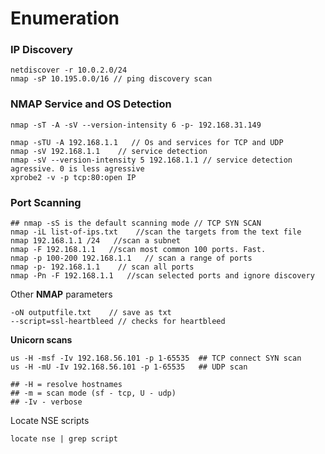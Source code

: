 # Enumeration

### IP Discovery

```text
netdiscover -r 10.0.2.0/24
nmap -sP 10.195.0.0/16 // ping discovery scan
```

### NMAP Service and OS Detection

```text
nmap -sT -A -sV --version-intensity 6 -p- 192.168.31.149

nmap -sTU -A 192.168.1.1   // Os and services for TCP and UDP
nmap -sV 192.168.1.1    // service detection
nmap -sV --version-intensity 5 192.168.1.1 // service detection agressive. 0 is less agressive
xprobe2 -v -p tcp:80:open IP
```

### Port Scanning

```text
## nmap -sS is the default scanning mode // TCP SYN SCAN
nmap -iL list-of-ips.txt    //scan the targets from the text file
nmap 192.168.1.1 /24   //scan a subnet
nmap -F 192.168.1.1   //scan most common 100 ports. Fast.
nmap -p 100-200 192.168.1.1   // scan a range of ports
nmap -p- 192.168.1.1    // scan all ports
nmap -Pn -F 192.168.1.1   //scan selected ports and ignore discovery
```

Other **NMAP** parameters

```text
-oN outputfile.txt    // save as txt
--script=ssl-heartbleed // checks for heartbleed
```

**Unicorn scans**

```text
us -H -msf -Iv 192.168.56.101 -p 1-65535  ## TCP connect SYN scan
us -H -mU -Iv 192.168.56.101 -p 1-65535   ## UDP scan

## -H = resolve hostnames 
## -m = scan mode (sf - tcp, U - udp)
## -Iv - verbose
```

Locate NSE scripts

```text
locate nse | grep script
```

